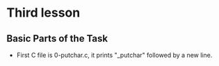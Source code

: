 # Third lesson

## Basic Parts of the Task

- First C file is 0-putchar.c, it prints "\_putchar" followed by a new line.

